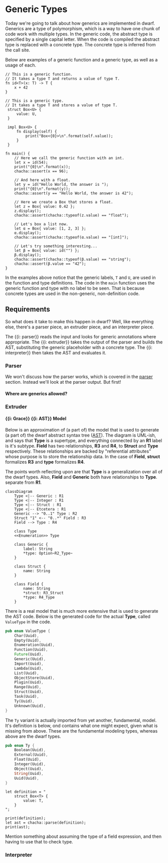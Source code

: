 # Generic Types

Today we're going to talk about how generics are implemented in dwarf.
Generics are a type of polymorphism, which is a way to have one chunk of code work with multiple types.
In the generic code, the abstract type is specified by a single capital letter.
When the code is compiled the abstract type is replaced with a concrete type.
The concrete type is inferred from the call site.

Below are examples of a generic function and a generic type, as well as a usage of each.

```dwarf
// This is a generic function.
// It takes a type T and returns a value of type T.
fn id<T>(x: T) -> T {
    x + 42
}

// This is a generic type.
// It takes a type T and stores a value of type T.
 struct Box<U> {
     value: U,
 }

 impl Box<U> {
     fn display(self) {
         print("Box<{0}>\n".format(self.value));
     }
 }

fn main() {
    // Here we call the generic function with an int.
    let x = id(54);
    print("{0}\n".format(x));
    chacha::assert(x == 96);

    // And here with a float.
    let y = id("Hello World, the answer is ");
    print("{0}\n".format(y));
    chacha::assert(y == "Hello World, the answer is 42");

    // Here we create a Box that stores a float.
    let z = Box{ value: 0.42 };
    z.display();
    chacha::assert(chacha::typeof(z.value) == "float");

    // Let's box a list now.
    let α = Box{ value: [1, 2, 3] };
    α.display();
    chacha::assert(chacha::typeof(α.value) == "[int]");

    // Let's try something interesting...
    let β = Box{ value: id("") };
    β.display();
    chacha::assert(chacha::typeof(β.value) == "string");
    chacha::assert(β.value == "42");
}
```

In the examples above notice that the generic labels, `T` and `U`, are used in the function and type definitions.
The code in the `main` function uses the generic function and type with no label to be seen.
That is because concrete types are used in the non-generic, non-definition code.

## Requirements

So what does it take to make this happen in dwarf?
Well, like everything else, there's a parser piece, an extruder piece, and an interpreter piece.

The {{i: parser}} reads the input and looks for generic annotations where appropriate.
The {{i: extruder}} takes the output of the parser and builds the AST, substituting the generic placeholder with a concrete type.
The {{i: interpreter}} then takes the AST and evaluates it.

### Parser

We won't discuss how the parser works, which is covered in the [parser](../arch/parser.md) section.
Instead we'll look at the parser output.
But first!

#### Where are generics allowed?





### Extruder

#### {{i: Grace}} {{i: AST}} Model

Below is an approximation of (a part of) the model that is used to generate (a part of) the dwarf abstract syntax tree ([AST](https://en.wikipedia.org/wiki/Abstract_syntax_tree)).
The diagram is UML-ish, and says that **Type** is a supertype, and everything connected by an **R1** label is it's subtype.
**Field** has two relationships, **R3** and **R4**, to **Struct** and **Type** respectively.
These relationships are backed by "referential attributes" whose purpose is to store the relationship data.
In the case of **Field**, **struct** formalizes **R3** and **type** formalizes **R4**.

The points worth reflecting upon are that **Type** is a generalization over all of the dwarf types.
Also, **Field** and **Generic** both have relationships to **Type**. separate from **R1**.

```mermaid
classDiagram
    Type <|-- Generic : R1
    Type <|-- Integer : R1
    Type <|-- Struct : R1
    Type <|-- Etcetera : R1
    Generic --> "0..1" Type : R2
    Struct "1" <-- "0..*" Field : R3
    Field --> Type : R4

    class Type
    <<Enumeration>> Type

    class Generic {
        label: String
        *type: Option~R2_Type~
    }

    class Struct {
        name: String
    }

    class Field {
        name: String
        *struct: R3_Struct
        *type: R4_Type
    }
```

There is a real model that is much more extensive that is used to generate the AST code.
Below is the generated code for the actual **Type**, called `ValueType` in the code.

```rust
pub enum ValueType {
    Char(Uuid),
    Empty(Uuid),
    Enumeration(Uuid),
    Function(Uuid),
    Future(Uuid),
    Generic(Uuid),
    Import(Uuid),
    Lambda(Uuid),
    List(Uuid),
    ObjectStore(Uuid),
    Plugin(Uuid),
    Range(Uuid),
    Struct(Uuid),
    Task(Uuid),
    Ty(Uuid),
    Unknown(Uuid),
}
```

The `Ty` variant is actually imported from yet another, fundamental, model.
It's definition is below, ond contains what one might expect, given what is missing from above.
These are the fundamental modeling types, whereas above are the dwarf types.

```rust
pub enum Ty {
    Boolean(Uuid),
    External(Uuid),
    Float(Uuid),
    Integer(Uuid),
    Object(Uuid),
    String(Uuid),
    Uuid(Uuid),
}
```

```dwarf
let definition = "
    struct Box<T> {
        value: T,
    }
";

print(definition);
let ast = chacha::parse(definition);
print(ast);
```

Mention something about assuming the type of a field expression, and then having to use that to check type.

### Interpreter